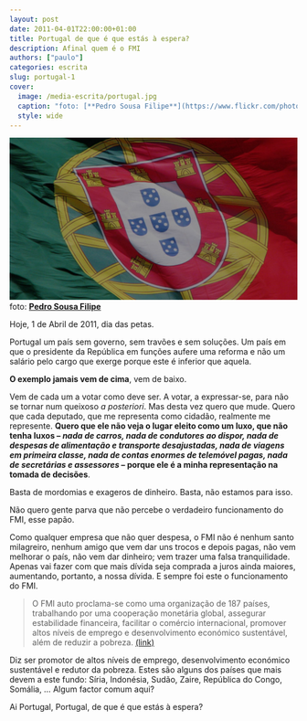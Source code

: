 ```yaml
---
layout: post
date: 2011-04-01T22:00:00+01:00
title: Portugal de que é que estás à espera?
description: Afinal quem é o FMI
authors: ["paulo"]
categories: escrita
slug: portugal-1
cover:
  image: /media-escrita/portugal.jpg
  caption: "foto: [**Pedro Sousa Filipe**](https://www.flickr.com/photos/pedro-sousa-filipe/8842625616/)"
  style: wide
---
```

![](/media-escrita/portugal.jpg)
foto: [**Pedro Sousa Filipe**](https://www.flickr.com/photos/pedro-sousa-filipe/8842625616/)

Hoje, 1 de Abril de 2011, dia das petas.

Portugal um país sem governo, sem travões e sem soluções. Um país em que o presidente da República em funções aufere uma reforma e não um salário pelo cargo que exerge porque este é inferior que aquela.

**O exemplo jamais vem de cima**, vem de baixo.

Vem de cada um a votar como deve ser. A votar, a expressar-se, para não se tornar num queixoso *a posteriori*.
Mas desta vez quero que mude. Quero que cada deputado, que me representa como cidadão, realmente me represente. **Quero que ele não veja o lugar eleito como um luxo, que não tenha luxos – *nada de carros, nada de condutores ao dispor, nada de despesas de alimentação e transporte desajustadas, nada de viagens em primeira classe, nada de contas enormes de telemóvel pagas, nada de secretárias e assessores* – porque ele é a minha representação na tomada de decisões**.

Basta de mordomias e exageros de dinheiro. Basta, não estamos para isso.

Não quero gente parva que não percebe o verdadeiro funcionamento do FMI, esse papão.

Como qualquer empresa que não quer despesa, o FMI não é nenhum santo milagreiro, nenhum amigo que vem dar uns trocos e depois pagas, não vem melhorar o país, não vem dar dinheiro; vem trazer uma falsa tranquilidade. Apenas vai fazer com que mais dívida seja comprada a juros ainda maiores, aumentando, portanto, a nossa dívida. E sempre foi este o funcionamento do FMI.

> O FMI auto proclama-se como uma organização de 187 países, trabalhando por uma cooperação monetária global, assegurar estabilidade financeira, facilitar o comércio internacional, promover altos níveis de emprego e desenvolvimento económico sustentável, além de reduzir a pobreza. [(link)](http://www.imf.org/external/about.htm)

Diz ser promotor de altos níveis de emprego, desenvolvimento económico sustentável e redutor da pobreza. Estes são alguns dos países que mais devem a este fundo: Síria, Indonésia, Sudão, Zaire, República do Congo, Somália, … Algum factor comum aqui?

Ai Portugal, Portugal, de que é que estás à espera?
